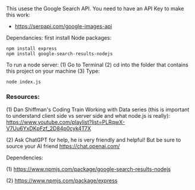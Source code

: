 This usese the Google Search API. You need to have an API Key to make this work:
- https://serpapi.com/google-images-api


Dependancies: first install Node packages:
    
    npm install express
    npm install google-search-results-nodejs


To run a node server: 
    (1) Go to Terminal
    (2) cd into the folder that contains this project on your machine
    (3) Type:

    node index.js

### Resources: 

(1) Dan Shiffman's Coding Train Working with Data series (this is important to understand client side vs server side and what node.js is really):
    https://www.youtube.com/playlist?list=PLRqwX-V7Uu6YxDKpFzf_2D84p0cyk4T7X

(2) Ask ChatGPT for help, he is very friendly and helpful! But be sure to source your AI friend
    https://chat.openai.com/


Dependencies:

(1) https://www.npmjs.com/package/google-search-results-nodejs

(2) https://www.npmjs.com/package/express

